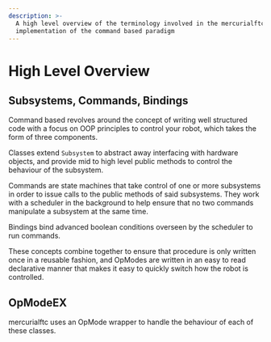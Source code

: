 ```yaml
---
description: >-
  A high level overview of the terminology involved in the mercurialftc
  implementation of the command based paradigm
---
```


# High Level Overview

## Subsystems, Commands, Bindings

Command based revolves around the concept of writing well structured code with a focus on OOP principles to control your robot, which takes the form of three components.

Classes extend `Subsystem` to abstract away interfacing with hardware objects, and provide mid to high level public methods to control the behaviour of the subsystem.

Commands are state machines that take control of one or more subsystems in order to issue calls to the public methods of said subsystems. They work with a scheduler in the background to help ensure that no two commands manipulate a subsystem at the same time.

Bindings bind advanced boolean conditions overseen by the scheduler to run commands.

These concepts combine together to ensure that procedure is only written once in a reusable fashion, and OpModes are written in an easy to read declarative manner that makes it easy to quickly switch how the robot is controlled.

## OpModeEX

mercurialftc uses an OpMode wrapper to handle the behaviour of each of these classes.

